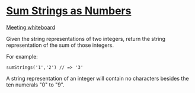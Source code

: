 [Sum Strings as Numbers](https://www.codewars.com/kata/5324945e2ece5e1f32000370/train/javascript)
===============

[Meeting whiteboard](https://jamboard.google.com/d/1uU4L64VE59PZMD4FJtlV895CGqr4WFB0aNc0PAQ2XiA/edit?usp=sharing)

Given the string representations of two integers, return the string representation of the sum of those integers.

For example:

```
sumStrings('1','2') // => '3'
```

A string representation of an integer will contain no characters besides the ten numerals "0" to "9".
